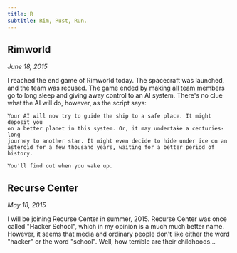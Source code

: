 ```yaml
---
title: R
subtitle: Rim, Rust, Run.
---
```


## Rimworld

*June 18, 2015*

I reached the end game of Rimworld today. The spacecraft was launched,
and the team was recused. The game ended by making all team members go
to long sleep and giving away control to an AI system. There's no clue
what the AI will do, however, as the script says:

    Your AI will now try to guide the ship to a safe place. It might deposit you
    on a better planet in this system. Or, it may undertake a centuries-long
    journey to another star. It might even decide to hide under ice on an
    asteroid for a few thousand years, waiting for a better period of history.

    You'll find out when you wake up.

## Recurse Center

*May 18, 2015*

I will be joining Recurse Center in summer, 2015. Recurse Center was
once called "Hacker School", which in my opinion is a much much better
name. However, it seems that media and ordinary people don't like either
the word "hacker" or the word "school". Well, how terrible are their
childhoods...
